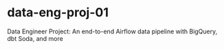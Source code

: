 # data-eng-proj-01
Data Engineer Project: An end-to-end Airflow data pipeline with BigQuery, dbt Soda, and more

